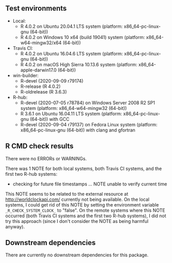 ## Test environments

* Local:
  - R 4.0.2 on Ubuntu 20.04.1 LTS system (platform: x86_64-pc-linux-gnu (64-bit))
  - R 4.0.2 on Windows 10 x64 (build 19041) system (platform: x86_64-w64-mingw32/x64 (64-bit))
* Travis CI:
  - R 4.0.2 on Ubuntu 16.04.6 LTS system (platform: x86_64-pc-linux-gnu (64-bit))
  - R 4.0.2 on macOS High Sierra 10.13.6 system (platform: x86_64-apple-darwin17.0 (64-bit))
* win-builder:
  - R-devel (2020-09-09 r79174)
  - R-release (R 4.0.2)
  - R-oldrelease (R 3.6.3)
* R-hub:
  - R-devel (2020-07-05 r78784) on Windows Server 2008 R2 SP1 system (platform: x86_64-w64-mingw32 (64-bit))
  - R 3.6.1 on Ubuntu 16.04.11 LTS system (platform: x86_64-pc-linux-gnu (64-bit)) with GCC
  - R-devel (2020-09-04 r79137) on Fedora Linux system (platform: x86_64-pc-linux-gnu (64-bit)) with clang and gfortran

## R CMD check results

There were no ERRORs or WARNINGs.

There was 1 NOTE for both local systems, both Travis CI systems, and the first two R-hub systems:

* checking for future file timestamps ... NOTE
  unable to verify current time

This NOTE seems to be related to the external resource at <http://worldclockapi.com/> currently not being available. On the local systems, I could get rid of this NOTE by setting the environment variable `_R_CHECK_SYSTEM_CLOCK_` to "false". On the remote systems where this NOTE occurred (both Travis CI systems and the first two R-hub systems), I did not try this approach (since I don't consider the NOTE as being harmful anyway).

## Downstream dependencies

There are currently no downstream dependencies for this package.
